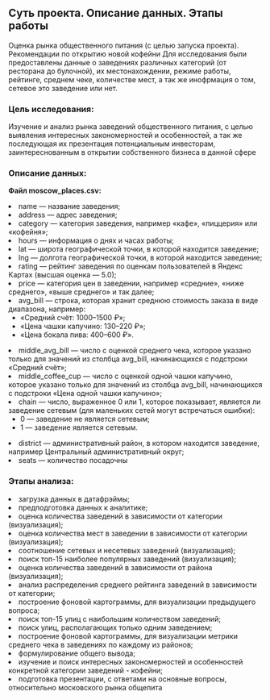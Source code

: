 ## **Суть проекта. Описание данных. Этапы работы**

Оценка рынка общественного питания (с целью запуска проекта). Рекомендации по открытию новой кофейни
Для исследования были предоставлены данные о заведениях различных категорий (от ресторана до булочной), их местонахождении, режиме работы, рейтинге, среднем чеке, количестве мест, а так же инофрмация о том, сетевое это заведение или нет.

### **Цель исследования:**
Изучение и анализ рынка заведений общественного питания, с целью выявления интересных закономерностей и особенностей, а так же последующая их презентация потенциальным инвесторам, заинтереснованным в открытии собственного бизнеса в данной сфере

### **Описание данных:**
**Файл moscow_places.csv:**

<li>
name — название заведения;
<li>
address — адрес заведения;
<li>
category — категория заведения, например «кафе», «пиццерия» или «кофейня»;
<li>
hours — информация о днях и часах работы;
<li>
lat — широта географической точки, в которой находится заведение;
<li>
lng — долгота географической точки, в которой находится заведение;
<li>
rating — рейтинг заведения по оценкам пользователей в Яндекс Картах (высшая оценка — 5.0);
<li>
price — категория цен в заведении, например «средние», «ниже среднего», «выше среднего» и так далее;
<li>
avg_bill — строка, которая хранит среднюю стоимость заказа в виде диапазона, например:
<ul>
    <li>
    «Средний счёт: 1000–1500 ₽»;
    <li>
    «Цена чашки капучино: 130–220 ₽»;
    <li>
    «Цена бокала пива: 400–600 ₽».
</ul>
</li>
<li>
middle_avg_bill — число с оценкой среднего чека, которое указано только для значений из столбца avg_bill, начинающихся с подстроки «Средний счёт»;
<li>
middle_coffee_cup — число с оценкой одной чашки капучино, которое указано только для значений из столбца avg_bill, начинающихся с подстроки «Цена одной чашки капучино»;
<li>
chain — число, выраженное 0 или 1, которое показывает, является ли заведение сетевым (для маленьких сетей могут встречаться ошибки):
<ul>
    <li>
    0 — заведение не является сетевым;
    <li>
    1 — заведение является сетевым.
</ul>
</li>
<li>
district — административный район, в котором находится заведение, например Центральный административный округ;
<li>
seats — количество посадочны

### **Этапы анализа:**

<li>
загрузка данных в датафрэймы;
<li>
предподготовка данных к аналитике;
<li>
оценка количества заведений в зависимости от категории (визуализация);
<li>
оценка количества мест в заведении в зависимости от категории (визуализация);
<li>
соотношение сетевых и несетевых заведений (визуализация);
<li>
поиск топ-15 наиболее популярных заведений (визуализация);
<li>
оценка количества заведений в зависимости от района (визуализация);
<li>
анализ распределения среднего рейтинга заведений в зависимости от категории;
<li>
построение фоновой картограммы, для визуализации предыдущего вопроса;
<li>
поиск топ-15 улиц с наибольшим количеством заведений;
<li>
поиск улиц, располагающих только одним заведением;
<li>
построение фоновой картограммы, для визуализации метрики среднего чека в заведениях по каждому из районов;
<li>
формулирование общего вывода;
<li>
изучение и поиск интересных закономерностей и особенностей конкретной категории заведений - кофейни;
<li>
подготовка презентации, с ответами на основные вопросы, относительно московского рынка общепита
